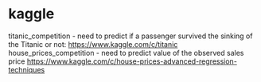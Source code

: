 # kaggle
titanic_competition - need to predict if a passenger survived the sinking of the Titanic or not: https://www.kaggle.com/c/titanic
house_prices_competition - need to predict value of the observed sales price https://www.kaggle.com/c/house-prices-advanced-regression-techniques